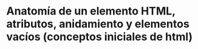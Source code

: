 # Anatomía de un elemento HTML, atributos, anidamiento y elementos vacíos (conceptos iniciales de html)



